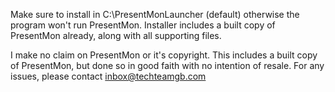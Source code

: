 Make sure to install in C:\PresentMonLauncher (default) otherwise the program won't run PresentMon.
Installer includes a built copy of PresentMon already, along with all supporting files.

I make no claim on PresentMon or it's copyright. This includes a built copy of PresentMon, but done so in good faith with no intention of resale.
For any issues, please contact inbox@techteamgb.com 

